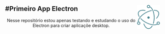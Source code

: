 #Primeiro App Electron <img src="assets/electron-logo.png" style="height: 80px; float: right;"/>
---
<p style="text-align: center; width: 100%;">Nesse repositório estou apenas testando e estudando o uso do Electron para criar aplicaçõe desktop.</p>
